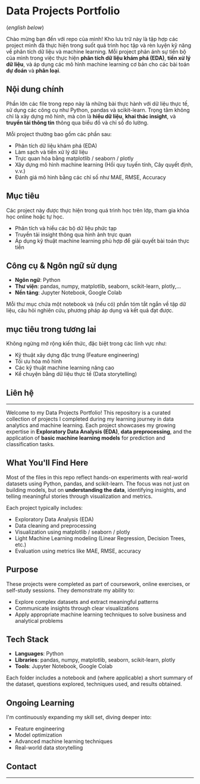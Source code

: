 # Data Projects Portfolio
(*english below*)

Chào mừng bạn đến với repo của mình!
Kho lưu trữ này là tập hợp các project mình đã thực hiện trong suốt quá trình học tập và rèn luyện kỹ năng về phân tích dữ liệu và machine learning. Mỗi project phản ánh sự tiến bộ của mình trong việc thực hiện **phân tích dữ liệu khám phá (EDA)**, **tiền xử lý dữ liệu**, và áp dụng các mô hình machine learning cơ bản cho các bài toán **dự đoán** và **phân loại**.

## Nội dung chính

Phần lớn các file trong repo này là những bài thực hành với dữ liệu thực tế, sử dụng các công cụ như Python, pandas và scikit-learn.
Trọng tâm không chỉ là xây dựng mô hình, mà còn là **hiểu dữ liệu**, **khai thác insight**, và **truyền tải thông tin** thông qua biểu đồ và chỉ số đo lường.

Mỗi project thường bao gồm các phần sau:

* Phân tích dữ liệu khám phá (EDA)
* Làm sạch và tiền xử lý dữ liệu
* Trực quan hóa bằng matplotlib / seaborn / plotly
* Xây dựng mô hình machine learning (Hồi quy tuyến tính, Cây quyết định, v.v.)
* Đánh giá mô hình bằng các chỉ số như MAE, RMSE, Accuracy

## Mục tiêu
Các project này được thực hiện trong quá trình học trên lớp, tham gia khóa học online hoặc tự học.

* Phân tích và hiểu các bộ dữ liệu phức tạp
* Truyền tải insight thông qua hình ảnh trực quan
* Áp dụng kỹ thuật machine learning phù hợp để giải quyết bài toán thực tiễn

## Công cụ & Ngôn ngữ sử dụng

* **Ngôn ngữ**: Python
* **Thư viện**: pandas, numpy, matplotlib, seaborn, scikit-learn, plotly,...
* **Nền tảng**: Jupyter Notebook, Google Colab

Mỗi thư mục chứa một notebook và (nếu có) phần tóm tắt ngắn về tập dữ liệu, câu hỏi nghiên cứu, phương pháp áp dụng và kết quả đạt được.

## mục tiêu trong tương lai

Không ngừng mở rộng kiến thức, đặc biệt trong các lĩnh vực như:

* Kỹ thuật xây dựng đặc trưng (Feature engineering)
* Tối ưu hóa mô hình
* Các kỹ thuật machine learning nâng cao
* Kể chuyện bằng dữ liệu thực tế (Data storytelling)

##  Liên hệ

----


Welcome to my Data Projects Portfolio!
This repository is a curated collection of projects I completed during my learning journey in data analytics and machine learning. Each project showcases my growing expertise in **Exploratory Data Analysis (EDA)**, **data preprocessing**, and the application of **basic machine learning models** for prediction and classification tasks.

##  What You'll Find Here

Most of the files in this repo reflect hands-on experiments with real-world datasets using Python, pandas, and scikit-learn. The focus was not just on building models, but on **understanding the data**, identifying insights, and telling meaningful stories through visualization and metrics.

Each project typically includes:

* Exploratory Data Analysis (EDA)
* Data cleaning and preprocessing
* Visualization using matplotlib / seaborn / plotly
* Light Machine Learning modeling (Linear Regression, Decision Trees, etc.)
* Evaluation using metrics like MAE, RMSE, accuracy

## Purpose

These projects were completed as part of coursework, online exercises, or self-study sessions.
They demonstrate my ability to:

* Explore complex datasets and extract meaningful patterns
* Communicate insights through clear visualizations
* Apply appropriate machine learning techniques to solve business and analytical problems

## Tech Stack

* **Languages**: Python
* **Libraries**: pandas, numpy, matplotlib, seaborn, scikit-learn, plotly
* **Tools**: Jupyter Notebook, Google Colab


Each folder includes a notebook and (where applicable) a short summary of the dataset, questions explored, techniques used, and results obtained.

## Ongoing Learning

I'm continuously expanding my skill set, diving deeper into:

* Feature engineering
* Model optimization
* Advanced machine learning techniques
* Real-world data storytelling

## Contact

---
